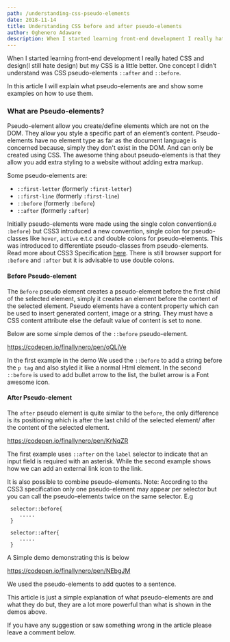 ```yaml
---
path: /understanding-css-pseudo-elements
date: 2018-11-14
title: Understanding CSS before and after pseudo-elements
author: Oghenero Adaware
description: When I started learning front-end development I really hated CSS and design(I still hate design) but my CSS is a little better. One concept I didn’t understand was CSS pseudo-elements ....
---
```


When I started learning front-end development I really hated CSS and design(I still hate design) but my CSS is a little better. One concept I didn’t understand was CSS pseudo-elements `::after` and `::before`.

In this article I will explain what pseudo-elements are and show some examples on how to use them.

### What are Pseudo-elements?

Pseudo-element allow you create/define elements which are not on the DOM. They allow you style a specific part of an element’s content. Pseudo-elements have no element type as far as the document language is concerned because, simply they don't exist in the DOM. And can only be created using CSS.
The awesome thing about pseudo-elements is that they allow you add extra styling to a website without adding extra markup.

Some pseudo-elements are:

- `::first-letter` (formerly `:first-letter`)
- `::first-line` (formerly `:first-line`)
- `::before` (formerly `:before`)
- `::after` (formerly `:after`)

Initially pseudo-elements were made using the single colon convention(i.e `:before`) but CSS3 introduced a new convention, single colon for pseudo-classes like `hover`, `active` e.t.c and double colons for pseudo-elements. This was introduced to differentiate pseudo-classes from pseudo-elements.
Read more about CSS3 Specification [here](https://www.w3.org/TR/selectors-3/).
There is still browser support for `:before` and `:after` but it is advisable to use double colons.

#### Before Pseudo-element

The `Before` pseudo element creates a pseudo-element before the first child of the selected element, simply it creates an element before the content of the selected element.
Pseudo elements have a content property which can be used to insert generated content, image or a string. They must have a CSS content attribute else the default value of content is set to none.

Below are some simple demos of the `::before` pseudo-element.

https://codepen.io/finallynero/pen/oQLjVe

In the first example in the demo We used the `::before` to add a string before the `p tag` and also styled it like a normal Html element.
In the second `::before` is used to add bullet arrow to the list, the bullet arrow is a Font awesome icon.

#### After Pseudo-element

The `after` pseudo element is quite similar to the `before`, the only difference is its positioning which is after the last child of the selected element/ after the content of the selected element.

https://codepen.io/finallynero/pen/KrNqZR

The first example uses `::after` on the `label` selector to indicate that an input field is required with an asterisk. While the second example shows how we can add an external link icon to the link.

It is also possible to combine pseudo-elements. Note: According to the CSS3 specification only one pseudo-element may appear per selector but you can call the pseudo-elements twice on the same selector. E.g

```
 selector::before{
    .....
 }

 selector::after{
    .....
 }
```

A Simple demo demonstrating this is below

https://codepen.io/finallynero/pen/NEbgJM 

We used the pseudo-elements to add quotes to a sentence.

This article is just a simple explanation of what pseudo-elements are and what they do but, they are a lot more powerful than what is shown in the demos above.

If you have any suggestion or saw something wrong in the article please leave a comment below.
